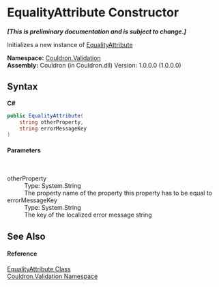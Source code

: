 # EqualityAttribute Constructor 
 _**\[This is preliminary documentation and is subject to change.\]**_

Initializes a new instance of <a href="T_Couldron_Validation_EqualityAttribute">EqualityAttribute</a>

**Namespace:**&nbsp;<a href="N_Couldron_Validation">Couldron.Validation</a><br />**Assembly:**&nbsp;Couldron (in Couldron.dll) Version: 1.0.0.0 (1.0.0.0)

## Syntax

**C#**<br />
``` C#
public EqualityAttribute(
	string otherProperty,
	string errorMessageKey
)
```


#### Parameters
&nbsp;<dl><dt>otherProperty</dt><dd>Type: System.String<br />The property name of the property this property has to be equal to</dd><dt>errorMessageKey</dt><dd>Type: System.String<br />The key of the localized error message string</dd></dl>

## See Also


#### Reference
<a href="T_Couldron_Validation_EqualityAttribute">EqualityAttribute Class</a><br /><a href="N_Couldron_Validation">Couldron.Validation Namespace</a><br />